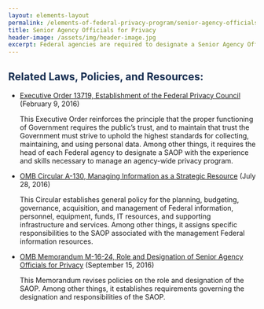 ```yaml
---
layout: elements-layout
permalink: /elements-of-federal-privacy-program/senior-agency-officials-for-privacy/
title: Senior Agency Officials for Privacy
header-image: /assets/img/header-image.jpg
excerpt: Federal agencies are required to designate a Senior Agency Official for Privacy (SAOP) who has agency-wide responsibility and accountability for ensuring compliance with applicable privacy requirements and managing privacy risks. The SAOP is required to have a central policy-making role and is responsible for ensuring that the agency considers the privacy impact of all agency actions and policies that involve PII. The SAOP is responsible for ensuring that the agency complies with applicable privacy requirements in statute, regulation, and policy.
---
```

<h2 class="font-sans-lg text-gray-70" style="color:#162E51">Related Laws, Policies, and Resources:</h2>


* [Executive Order 13719, Establishment of the Federal Privacy Council](https://www.govinfo.gov/content/pkg/CFR-2017-title3-vol1/pdf/CFR-2017-title3-vol1-eo13719.pdf) (February 9, 2016)

    This Executive Order reinforces the principle that the proper functioning of Government requires the public’s trust, and to maintain that trust the Government must strive to uphold the highest standards for collecting, maintaining, and using personal data. Among other things, it requires the head of each Federal agency to designate a SAOP with the experience and skills necessary to manage an agency-wide privacy program.
* [OMB Circular A-130, Managing Information as a Strategic Resource](https://www.whitehouse.gov/wp-content/uploads/legacy_drupal_files/omb/circulars/A130/a130revised.pdf) (July 28, 2016)

    This Circular establishes general policy for the planning, budgeting, governance, acquisition, and management of Federal information, personnel, equipment, funds, IT resources, and supporting infrastructure and services. Among other things, it assigns specific responsibilities to the SAOP associated with the management Federal information resources.
* [OMB Memorandum M-16-24, Role and Designation of Senior Agency Officials for Privacy](https://www.whitehouse.gov/wp-content/uploads/legacy_drupal_files/omb/memoranda/2016/m_16_24_0.pdf) (September 15, 2016)

    This Memorandum revises policies on the role and designation of the SAOP. Among other things, it establishes requirements governing the designation and responsibilities of the SAOP.
